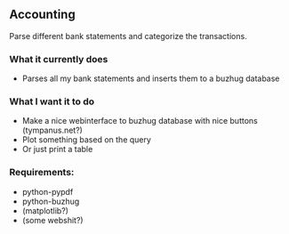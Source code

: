 ## Accounting

Parse different bank statements and categorize the transactions.

### What it currently does
* Parses all my bank statements and inserts them to a buzhug database

### What I want it to do
* Make a nice webinterface to buzhug database with nice buttons (tympanus.net?)
* Plot something based on the query
* Or just print a table

### Requirements:
* python-pypdf
* python-buzhug
* (matplotlib?)
* (some webshit?)